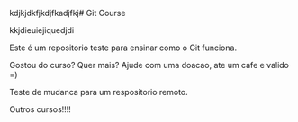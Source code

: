 kdjkjdkfjkdjfkadjfkj# Git Course

kkjdieuiejiquedjdi

Este é um repositorio teste para ensinar como o Git funciona.

Gostou do curso? Quer mais? Ajude com uma doacao, ate um cafe e valido =)

Teste de mudanca para um respositorio remoto.

Outros cursos!!!!
